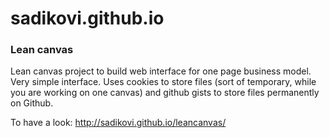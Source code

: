 sadikovi.github.io
==================

### Lean canvas
Lean canvas project to build web interface for one page business model.
Very simple interface. Uses cookies to store files (sort of temporary, while you are working on one canvas) and github gists to store files permanently on Github.

To have a look: http://sadikovi.github.io/leancanvas/
